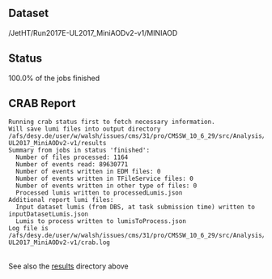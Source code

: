 ## Dataset 
/JetHT/Run2017E-UL2017_MiniAODv2-v1/MINIAOD
## Status 
100.0% of the jobs finished
## CRAB Report 
```
Running crab status first to fetch necessary information.
Will save lumi files into output directory /afs/desy.de/user/w/walsh/issues/cms/31/pro/CMSSW_10_6_29/src/Analysis/Ntuplizer/test/crab_projects_JetHT_UL2017/crab_JetHT_Run2017E-UL2017_MiniAODv2-v1/results
Summary from jobs in status 'finished':
  Number of files processed: 1164
  Number of events read: 89630771
  Number of events written in EDM files: 0
  Number of events written in TFileService files: 0
  Number of events written in other type of files: 0
  Processed lumis written to processedLumis.json
Additional report lumi files:
  Input dataset lumis (from DBS, at task submission time) written to inputDatasetLumis.json
  Lumis to process written to lumisToProcess.json
Log file is /afs/desy.de/user/w/walsh/issues/cms/31/pro/CMSSW_10_6_29/src/Analysis/Ntuplizer/test/crab_projects_JetHT_UL2017/crab_JetHT_Run2017E-UL2017_MiniAODv2-v1/crab.log
```
<br>See also the [results](results) directory above<br>
